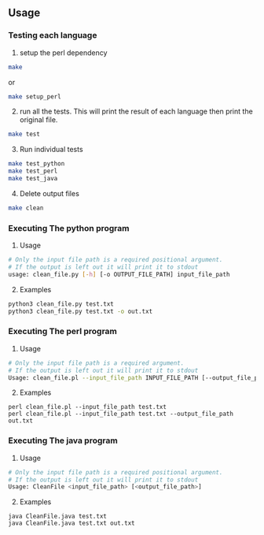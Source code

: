 
## Usage

### Testing each language
1. setup the perl dependency
```bash
make
```
or
```bash
make setup_perl
```

2. run all the tests. This will print the result of each language then print the original file. 

```bash
make test
```

3. Run individual tests
```bash
make test_python
make test_perl
make test_java
```

4. Delete output files

```bash
make clean
```

### Executing The python program
1. Usage
```bash
# Only the input file path is a required positional argument. 
# If the output is left out it will print it to stdout
usage: clean_file.py [-h] [-o OUTPUT_FILE_PATH] input_file_path
```
2. Examples

```bash
python3 clean_file.py test.txt
python3 clean_file.py test.txt -o out.txt
```

### Executing The perl program
1. Usage
```bash
# Only the input file path is a required argument. 
# If the output is left out it will print it to stdout
Usage: clean_file.pl --input_file_path INPUT_FILE_PATH [--output_file_path OUTPUT_FILE_PATH]

```
2. Examples

```
perl clean_file.pl --input_file_path test.txt
perl clean_file.pl --input_file_path test.txt --output_file_path out.txt
```

### Executing The java program
1. Usage
```bash
# Only the input file path is a required positional argument. 
# If the output is left out it will print it to stdout
Usage: CleanFile <input_file_path> [<output_file_path>]

```
2. Examples

```
java CleanFile.java test.txt
java CleanFile.java test.txt out.txt
```

